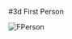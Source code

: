 #3d First Person

![FPerson](https://user-images.githubusercontent.com/52798209/69773041-b71e4100-115f-11ea-9f7b-64e6eced581f.gif)
